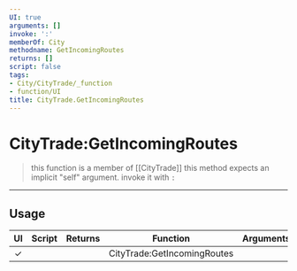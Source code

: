 ```yaml
---
UI: true
arguments: []
invoke: ':'
memberOf: City
methodname: GetIncomingRoutes
returns: []
script: false
tags:
- City/CityTrade/_function
- function/UI
title: CityTrade.GetIncomingRoutes
---
```

# CityTrade:GetIncomingRoutes
> this function is a member of [[CityTrade]]
> this method expects an implicit "self" argument. invoke it with `:`
-----
## Usage
|  UI | Script | Returns | Function | Arguments |
|:---:|:------:|-------:|:--------:|:---------|
|✓| ||CityTrade:GetIncomingRoutes||

